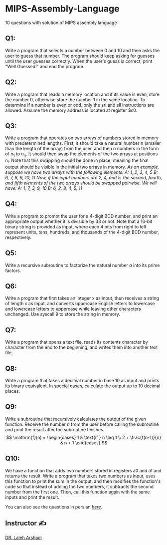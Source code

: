 # **MIPS-Assembly-Language**
10 questions with solution of MIPS assembly language

## **Q1**:
Write a program that selects a number between 0 and 10 and then asks the user to guess that number. The program should keep asking for guesses until the user guesses correctly. When the user's guess is correct, print "Well Guessed!" and end the program.

## **Q2**:
Write a program that reads a memory location and if its value is even, store the number 0, otherwise store the number 1 in the same location. To determine if a number is even or odd, only the srl and sll instructions are allowed. Assume the memory address is located at register $s0.

## **Q3**:
Write a program that operates on two arrays of numbers stored in memory with predetermined lengths. First, it should take a natural number n (smaller than the length of the array) from the user, and then n numbers in the form of n<sub>1</sub> to n<sub>n</sub>. It should then swap the elements of the two arrays at positions n<sub>i</sub>. Note that this swapping should be done in place; meaning the final output should be visible in the initial two arrays in memory.
*As an example, suppose we have two arrays with the following elements:
A: 1, 2, 3, 4, 5
B: 6, 7, 8, 9, 10, 11
Now, if the input numbers are 2, 4, and 5, the second, fourth, and fifth elements of the two arrays should be swapped pairwise. We will have:
A: 1, 7, 3, 9, 10
B: 6, 2, 8, 4, 5, 11*

## **Q4**:
Write a program to prompt the user for a 4-digit BCD number, and print an appropriate output whether it is divisible by 33 or not. Note that a 16-bit binary string is provided as input, where each 4 bits from right to left represent units, tens, hundreds, and thousands of the 4-digit BCD number, respectively.

## **Q5**:
Write a recursive subroutine to factorize the natural number *a* into its prime factors.

## **Q6**:
Write a program that first takes an integer x as input, then receives a string of length x as input, and converts uppercase English letters to lowercase and lowercase letters to uppercase while leaving other characters unchanged. Use syscall 9 to store the string in memory.

## **Q7**:
Write a program that opens a text file, reads its contents character by character from the end to the beginning, and writes them into another text file.

## **Q8**:
Write a program that takes a decimal number in base 10 as input and prints its binary equivalent. In special cases, calculate the output up to 10 decimal places.

## **Q9**:
Write a subroutine that recursively calculates the output of the given function. Receive the number *n* from the user before calling the subroutine and print the result after the subroutine finishes.
$$
\mathrm{f}(n) = \begin{cases}
    1 & \text{if } n \leq 1 \\
    2 + \frac{f(n-1)}{n} & n > 1
\end{cases}
$$

## **Q10**:
We have a function that adds two numbers stored in registers a0 and a1 and returns the result. Write a program that takes two numbers as input, uses this function to print the sum in the output, and then modifies the function's code so that instead of adding the two numbers, it subtracts the second number from the first one. Then, call this function again with the same inputs and print the result.

You can also see the questions in persian [*here*](https://github.com/Amirreza81/MIPS-Assembly-Language/blob/main/CSL-HW01.pdf).

## Instructor ✍
[DR. Laleh Arshadi](https://www.linkedin.com/in/laleh-arshadi-3042b6163/?originalSubdomain=ir)

